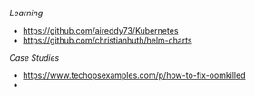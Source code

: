*Learning*
 - https://github.com/aireddy73/Kubernetes
 - https://github.com/christianhuth/helm-charts


*Case Studies*
 - https://www.techopsexamples.com/p/how-to-fix-oomkilled
 - 
